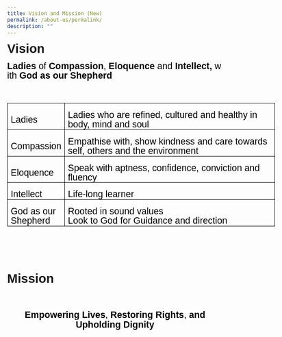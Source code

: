 ```yaml
---
title: Vision and Mission (New)
permalink: /about-us/permalink/
description: ""
---
```



<div class="WordSection1">

<p class="MsoNormal"><b><span style="font-size:22.0pt;line-height:
107%;font-family:&quot;Arial&quot;,sans-serif;mso-ansi-language:EN-SG" lang="EN-SG">Vision </span></b></p>

<p style="margin-bottom:0in;line-height:16.8pt" class="MsoNormal"><b><span style="font-size:16.0pt;font-family:&quot;Arial&quot;,sans-serif;mso-fareast-font-family:
&quot;Times New Roman&quot;;color:black">Ladies</span></b><span style="font-size:16.0pt;
font-family:&quot;Arial&quot;,sans-serif;mso-fareast-font-family:&quot;Times New Roman&quot;;
color:black">&nbsp;of&nbsp;<b>Compassion</b>,&nbsp;<span class="GramE"><b>Eloquence</b></span>&nbsp;and&nbsp;<b>Intellect,&nbsp;</b>with&nbsp;<b>God
as our Shepherd</b></span></p>

<p style="margin-bottom:0in;line-height:16.8pt" class="MsoNormal"><b><span style="font-size:16.0pt;font-family:&quot;Arial&quot;,sans-serif;mso-fareast-font-family:
&quot;Times New Roman&quot;;color:black">&nbsp;</span></b></p>

<table style="width:469.7pt;border-collapse:collapse;border:none;mso-border-alt:solid windowtext .5pt;
 mso-yfti-tbllook:1184;mso-padding-alt:0in 5.4pt 0in 5.4pt" width="626" cellpadding="0" cellspacing="0" border="1" class="MsoTableGrid">
 <tbody><tr style="mso-yfti-irow:0;mso-yfti-firstrow:yes;height:45.65pt">
  <td style="width:80.75pt;border:solid windowtext 1.0pt;mso-border-alt:
  solid windowtext .5pt;padding:0in 5.4pt 0in 5.4pt;height:45.65pt" width="108">
  <p style="margin-bottom:0in;line-height:16.8pt" class="MsoNormal"><span style="font-size:16.0pt;font-family:&quot;Arial&quot;,sans-serif;color:black">Ladies</span><span style="font-size:16.0pt;font-family:&quot;Arial&quot;,sans-serif;mso-fareast-font-family:
  &quot;Times New Roman&quot;;color:black"></span></p>
  </td>
  <td style="width:388.95pt;border:solid windowtext 1.0pt;border-left:
  none;mso-border-left-alt:solid windowtext .5pt;mso-border-alt:solid windowtext .5pt;
  padding:0in 5.4pt 0in 5.4pt;height:45.65pt" width="519">
  <p style="margin-bottom:0in;line-height:16.8pt" class="MsoNormal"><span style="font-size:16.0pt;font-family:&quot;Arial&quot;,sans-serif;color:black">Ladies
  who are refined, cultured and healthy in body, <span class="GramE">mind</span>
  and soul</span><span style="font-size:16.0pt;font-family:&quot;Arial&quot;,sans-serif;
  mso-fareast-font-family:&quot;Times New Roman&quot;;color:black"></span></p>
  </td>
 </tr>
 <tr style="mso-yfti-irow:1;height:44.9pt">
  <td style="width:80.75pt;border:solid windowtext 1.0pt;border-top:
  none;mso-border-top-alt:solid windowtext .5pt;mso-border-alt:solid windowtext .5pt;
  padding:0in 5.4pt 0in 5.4pt;height:44.9pt" width="108">
  <p style="margin-bottom:0in;line-height:16.8pt" class="MsoNormal"><span style="font-size:16.0pt;font-family:&quot;Arial&quot;,sans-serif;color:black">Compassion</span><span style="font-size:16.0pt;font-family:&quot;Arial&quot;,sans-serif;mso-fareast-font-family:
  &quot;Times New Roman&quot;;color:black"></span></p>
  </td>
  <td style="width:388.95pt;border-top:none;border-left:none;
  border-bottom:solid windowtext 1.0pt;border-right:solid windowtext 1.0pt;
  mso-border-top-alt:solid windowtext .5pt;mso-border-left-alt:solid windowtext .5pt;
  mso-border-alt:solid windowtext .5pt;padding:0in 5.4pt 0in 5.4pt;height:44.9pt" width="519">
  <p style="margin-bottom:0in;line-height:16.8pt" class="MsoNormal"><span class="SpellE"><span style="font-size:16.0pt;font-family:&quot;Arial&quot;,sans-serif;
  color:black">Empathise</span></span><span style="font-size:16.0pt;font-family:
  &quot;Arial&quot;,sans-serif;color:black"> with, show kindness and care towards self, <span class="GramE">others</span> and the environment</span><span style="font-size:
  16.0pt;font-family:&quot;Arial&quot;,sans-serif;mso-fareast-font-family:&quot;Times New Roman&quot;;
  color:black"></span></p>
  </td>
 </tr>
 <tr style="mso-yfti-irow:2;height:23.2pt">
  <td style="width:80.75pt;border:solid windowtext 1.0pt;border-top:
  none;mso-border-top-alt:solid windowtext .5pt;mso-border-alt:solid windowtext .5pt;
  padding:0in 5.4pt 0in 5.4pt;height:23.2pt" width="108">
  <p style="margin-bottom:0in;line-height:16.8pt" class="MsoNormal"><span style="font-size:16.0pt;font-family:&quot;Arial&quot;,sans-serif;color:black">Eloquence</span><span style="font-size:16.0pt;font-family:&quot;Arial&quot;,sans-serif;mso-fareast-font-family:
  &quot;Times New Roman&quot;;color:black"></span></p>
  </td>
  <td style="width:388.95pt;border-top:none;border-left:none;
  border-bottom:solid windowtext 1.0pt;border-right:solid windowtext 1.0pt;
  mso-border-top-alt:solid windowtext .5pt;mso-border-left-alt:solid windowtext .5pt;
  mso-border-alt:solid windowtext .5pt;padding:0in 5.4pt 0in 5.4pt;height:23.2pt" width="519">
  <p style="margin-bottom:0in;line-height:16.8pt" class="MsoNormal"><span style="font-size:16.0pt;font-family:&quot;Arial&quot;,sans-serif;color:black">Speak
  with aptness, confidence, <span class="GramE">conviction</span> and fluency</span><span style="font-size:16.0pt;font-family:&quot;Arial&quot;,sans-serif;mso-fareast-font-family:
  &quot;Times New Roman&quot;;color:black"></span></p>
  </td>
 </tr>
 <tr style="mso-yfti-irow:3;height:22.4pt">
  <td style="width:80.75pt;border:solid windowtext 1.0pt;border-top:
  none;mso-border-top-alt:solid windowtext .5pt;mso-border-alt:solid windowtext .5pt;
  padding:0in 5.4pt 0in 5.4pt;height:22.4pt" width="108">
  <p style="margin-bottom:0in;line-height:16.8pt" class="MsoNormal"><span style="font-size:16.0pt;font-family:&quot;Arial&quot;,sans-serif;color:black">Intellect</span><span style="font-size:16.0pt;font-family:&quot;Arial&quot;,sans-serif;mso-fareast-font-family:
  &quot;Times New Roman&quot;;color:black"></span></p>
  </td>
  <td style="width:388.95pt;border-top:none;border-left:none;
  border-bottom:solid windowtext 1.0pt;border-right:solid windowtext 1.0pt;
  mso-border-top-alt:solid windowtext .5pt;mso-border-left-alt:solid windowtext .5pt;
  mso-border-alt:solid windowtext .5pt;padding:0in 5.4pt 0in 5.4pt;height:22.4pt" width="519">
  <p style="margin-bottom:0in;line-height:16.8pt" class="MsoNormal"><span style="font-size:16.0pt;font-family:&quot;Arial&quot;,sans-serif;color:black">Life-long
  learner</span><span style="font-size:16.0pt;font-family:&quot;Arial&quot;,sans-serif;
  mso-fareast-font-family:&quot;Times New Roman&quot;;color:black"></span></p>
  </td>
 </tr>
 <tr style="mso-yfti-irow:4;mso-yfti-lastrow:yes;height:44.9pt">
  <td style="width:80.75pt;border:solid windowtext 1.0pt;border-top:
  none;mso-border-top-alt:solid windowtext .5pt;mso-border-alt:solid windowtext .5pt;
  padding:0in 5.4pt 0in 5.4pt;height:44.9pt" width="108">
  <p style="margin-bottom:0in;line-height:16.8pt" class="MsoNormal"><span style="font-size:16.0pt;font-family:&quot;Arial&quot;,sans-serif;color:black">God as
  our Shepherd</span><span style="font-size:16.0pt;font-family:&quot;Arial&quot;,sans-serif;
  mso-fareast-font-family:&quot;Times New Roman&quot;;color:black"></span></p>
  </td>
  <td style="width:388.95pt;border-top:none;border-left:none;
  border-bottom:solid windowtext 1.0pt;border-right:solid windowtext 1.0pt;
  mso-border-top-alt:solid windowtext .5pt;mso-border-left-alt:solid windowtext .5pt;
  mso-border-alt:solid windowtext .5pt;padding:0in 5.4pt 0in 5.4pt;height:44.9pt" width="519">
  <p style="margin-bottom:0in;line-height:16.8pt" class="MsoNormal"><span style="font-size:16.0pt;font-family:&quot;Arial&quot;,sans-serif;color:black">Rooted in
  sound values<br>
  Look to God for Guidance and direction</span><span style="font-size:16.0pt;
  font-family:&quot;Arial&quot;,sans-serif;mso-fareast-font-family:&quot;Times New Roman&quot;;
  color:black"></span></p>
  </td>
 </tr>
</tbody></table>

<p style="margin-bottom:0in;mso-line-height-alt:16.8pt" class="MsoNormal"><span style="font-size:20.0pt;font-family:&quot;Arial&quot;,sans-serif;mso-fareast-font-family:
&quot;Times New Roman&quot;;color:black">&nbsp;</span></p>

<p style="margin-bottom:0in;mso-line-height-alt:16.8pt" class="MsoNormal"><span style="font-size:20.0pt;font-family:&quot;Arial&quot;,sans-serif;mso-fareast-font-family:
&quot;Times New Roman&quot;;color:black">&nbsp;</span></p>

<p class="MsoNormal"><b><span style="font-size:22.0pt;line-height:
107%;font-family:&quot;Arial&quot;,sans-serif;mso-ansi-language:EN-SG" lang="EN-SG">Mission</span></b></p>

<p class="MsoNormal"><b><span style="font-size:22.0pt;line-height:
107%;font-family:&quot;Arial&quot;,sans-serif;mso-ansi-language:EN-SG" lang="EN-SG">&nbsp;</span></b></p>

<p style="text-align:center" align="center" class="MsoNormal"><strong><span style="font-size:16.0pt;line-height:107%;font-family:&quot;Arial&quot;,sans-serif;
color:black;background:white">Empowering&nbsp;Lives</span></strong><span style="font-size:16.0pt;line-height:107%;font-family:&quot;Arial&quot;,sans-serif;
color:black;background:white">,&nbsp;<strong><span style="font-family:&quot;Arial&quot;,sans-serif">Restoring
Rights</span></strong>,&nbsp;<strong><span style="font-family:&quot;Arial&quot;,sans-serif">and
Upholding Dignity</span></strong></span><span style="font-size:16.0pt;
line-height:107%;font-family:&quot;Arial&quot;,sans-serif"></span></p>

</div>




